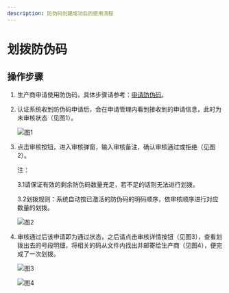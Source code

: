 ```yaml
---
description: 防伪码创建成功后的使用流程
---
```


# 划拨防伪码

## 操作步骤

1. 生产商申请使用防伪码，具体步骤请参考：[申请防伪码](https://help.stringon.com/manual-matrix/c3/c3-3/c3-3-1)。
2. 认证系统收到防伪码申请后，会在申请管理内看到接收到的申请信息，此时为未审核状态（见图1）。

   ![&#x56FE;1](http://md.stringon.com/img/%7Bfilename%7D%7B.suffix%7D20200903170229.png)

3. 点击审核按钮，进入审核弹窗，输入审核备注，确认审核通过或拒绝（见图2）。

   注：

   3.1请保证有效的剩余防伪码数量充足，若不足的话则无法进行划拨。

   3.2划拨规则：系统自动按已激活的防伪码的明码顺序，依审核顺序进行对应数量的划拨。

   ![&#x56FE;2](http://md.stringon.com/img/%7Bfilename%7D%7B.suffix%7D20200903170249.png)

4. 审核通过后该申请即为通过状态，之后请点击审核详情按钮（见图3），查看划拨出去的号段明细，将相关的码从文件内找出并邮寄给生产商（见图4），便完成了一次划拨。

   ![&#x56FE;3](http://md.stringon.com/img/%7Bfilename%7D%7B.suffix%7D20200903170311.png)

   ![&#x56FE;4](http://md.stringon.com/img/%7Bfilename%7D%7B.suffix%7D20200903170330.png)

